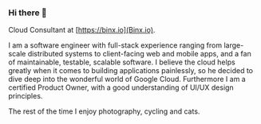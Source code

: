 ### Hi there 👋
Cloud Consultant at [https://binx.io](Binx.io).

I am a software engineer with full-stack experience ranging from large-scale distributed systems to client-facing web and mobile apps, and a fan of maintainable, testable, scalable software. I believe the cloud helps greatly when it comes to building applications painlessly, so he decided to dive deep into the wonderful world of Google Cloud. Furthermore I am a certified Product Owner, with a good understanding of UI/UX design principles.

The rest of the time I enjoy photography, cycling and cats.

<!--
**lucavallin/lucavallin** is a ✨ _special_ ✨ repository because its `README.md` (this file) appears on your GitHub profile.

Here are some ideas to get you started:

- 🔭 I’m currently working on ...
- 🌱 I’m currently learning ...
- 👯 I’m looking to collaborate on ...
- 🤔 I’m looking for help with ...
- 💬 Ask me about ...
- 📫 How to reach me: ...
- ⚡ Fun fact: ...
-->
